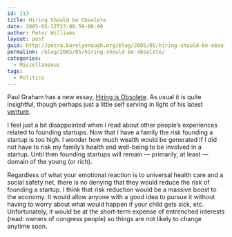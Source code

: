 ```yaml
---
id: 113
title: Hiring Should be Obsolete
date: 2005-05-12T23:08:59-06:00
author: Peter Williams
layout: post
guid: http://pezra.barelyenough.org/blog/2005/05/hiring-should-be-obsolete/
permalink: /blog/2005/05/hiring-should-be-obsolete/
categories:
  - Miscellaneous
tags:
  - Politics
---
```

Paul Graham has a new essay, [Hiring is Obsolete](http://paulgraham.com/hiring.html). As usual it is quite insightful, though perhaps just a little self serving in light of his latest [venture](http://ycombinator.com/).

I feel just a bit disappointed when I read about other people&#8217;s experiences related to founding startups. Now that I have a family the risk founding a startup is too high. I wonder how much wealth would be generated if I did not have to risk my family&#8217;s health and well-being to be involved in a startup. Until then founding startups will remain &#8212; primarily, at least &#8212; domain of the young (or rich).

Regardless of what your emotional reaction is to universal health care and a social safety net, there is no denying that they would reduce the risk of founding a startup. I think that risk reduction would be a massive boost to the economy. It would allow anyone with a good idea to pursue it without having to worry about what would happen if your child gets sick, etc. Unfortunately, it would be at the short-term expense of entrenched interests (read: owners of congress people) so things are not likely to change anytime soon.